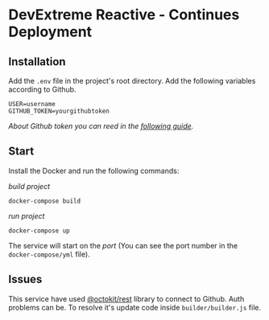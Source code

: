 # DevExtreme Reactive - Continues Deployment

## Installation

Add the `.env` file in the project's root directory. Add the following variables according to Github.

```
USER=username
GITHUB_TOKEN=yourgithubtoken
```

*About Github token you can reed in the [following guide](https://help.github.com/en/github/authenticating-to-github/creating-a-personal-access-token-for-the-command-line).*


## Start

Install the Docker and run the following commands:

*build project*

```
docker-compose build
```
*run project*

```
docker-compose up
```

The service will start on the *port* (You can see the port number in the `docker-compose/yml` file).

## Issues

This service have used [@octokit/rest](https://octokit.github.io/rest.js) library to connect to Github. Auth problems can be. To resolve it's update code inside `builder/builder.js` file.